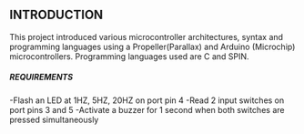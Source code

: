 ## INTRODUCTION
This project introduced various microcontroller architectures, syntax and programming languages using a Propeller(Parallax) and Arduino (Microchip) microcontrollers. Programming languages used are C and SPIN.

##### REQUIREMENTS
-Flash an LED at 1HZ, 5HZ, 20HZ on port pin 4 <endl>
-Read 2 input switches on port pins 3 and 5
-Activate a buzzer for 1 second when both switches are pressed simultaneously
